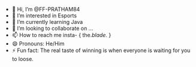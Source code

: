 - 👋 Hi, I’m @FF-PRATHAM84
- 👀 I’m interested in Esports
- 🌱 I’m currently learning Java
- 💞️ I’m looking to collaborate on ...
- 📫 How to reach me insta- { the._blade._ }
- 😄 Pronouns: He/Him
- ⚡ Fun fact: The real taste of winning is when everyone is waiting for you to loose. 

<!---
FF-PRATHAM84/FF-PRATHAM84 is a ✨ special ✨ repository because its `README.md` (this file) appears on your GitHub profile.
You can click the Preview link to take a look at your changes.
--->
